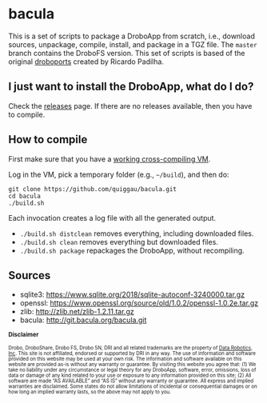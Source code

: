 # bacula
This is a set of scripts to package a DroboApp from scratch, i.e., download sources, unpackage, compile, install, and package in a TGZ file. The `master` branch contains the DroboFS version.
This set of scripts is based of the original [droboports](https://github.com/droboports) created by Ricardo Padilha.

## I just want to install the DroboApp, what do I do?

Check the [releases](https://github.com/quiggau/bacula/releases) page. If there are no releases available, then you have to compile.

## How to compile

First make sure that you have a [working cross-compiling VM](https://github.com/droboports/droboports.github.io/wiki/Setting-up-a-VM).

Log in the VM, pick a temporary folder (e.g., `~/build`), and then do:

```
git clone https://github.com/quiggau/bacula.git
cd bacula
./build.sh
```

Each invocation creates a log file with all the generated output.

* `./build.sh distclean` removes everything, including downloaded files.
* `./build.sh clean` removes everything but downloaded files.
* `./build.sh package` repackages the DroboApp, without recompiling.

## Sources

* sqlite3: https://www.sqlite.org/2018/sqlite-autoconf-3240000.tar.gz
* openssl: https://www.openssl.org/source/old/1.0.2/openssl-1.0.2e.tar.gz
* zlib: http://zlib.net/zlib-1.2.11.tar.gz
* bacula: http://git.bacula.org/bacula.git

<sub>**Disclaimer**</sub>

<sub><sub>Drobo, DroboShare, Drobo FS, Drobo 5N, DRI and all related trademarks are the property of [Data Robotics, Inc](http://www.drobo.com/). This site is not affiliated, endorsed or supported by DRI in any way. The use of information and software provided on this website may be used at your own risk. The information and software available on this website are provided as-is without any warranty or guarantee. By visiting this website you agree that: (1) We take no liability under any circumstance or legal theory for any DroboApp, software, error, omissions, loss of data or damage of any kind related to your use or exposure to any information provided on this site; (2) All software are made “AS AVAILABLE” and “AS IS” without any warranty or guarantee. All express and implied warranties are disclaimed. Some states do not allow limitations of incidental or consequential damages or on how long an implied warranty lasts, so the above may not apply to you.</sub></sub>
